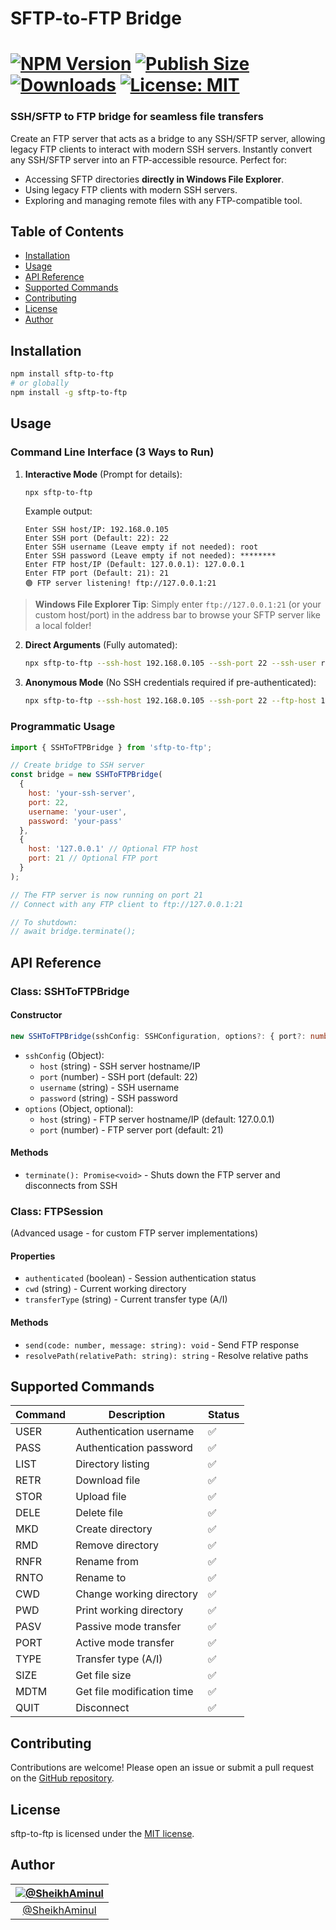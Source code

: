 # SFTP-to-FTP Bridge

[![NPM Version](https://img.shields.io/npm/v/sftp-to-ftp.svg?branch=main)](https://www.npmjs.com/package/sftp-to-ftp)
[![Publish Size](https://badgen.net/packagephobia/publish/sftp-to-ftp)](https://packagephobia.now.sh/result?p=sftp-to-ftp)
[![Downloads](https://img.shields.io/npm/dt/sftp-to-ftp)](https://www.npmjs.com/package/sftp-to-ftp)
[![License: MIT](https://img.shields.io/badge/license-MIT-blue.svg)](https://github.com/SheikhAminul/sftp-to-ftp/blob/main/LICENSE)
================

### SSH/SFTP to FTP bridge for seamless file transfers
Create an FTP server that acts as a bridge to any SSH/SFTP server, allowing legacy FTP clients to interact with modern SSH servers. Instantly convert any SSH/SFTP server into an FTP-accessible resource. Perfect for:
- Accessing SFTP directories **directly in Windows File Explorer**.
- Using legacy FTP clients with modern SSH servers.
- Exploring and managing remote files with any FTP-compatible tool.

## Table of Contents

* [Installation](#installation)
* [Usage](#usage)
* [API Reference](#api-reference)
* [Supported Commands](#supported-commands)
* [Contributing](#contributing)
* [License](#license)
* [Author](#author)

## Installation

```bash
npm install sftp-to-ftp
# or globally
npm install -g sftp-to-ftp
```

## Usage

### Command Line Interface (3 Ways to Run)

1. **Interactive Mode** (Prompt for details):
   ```bash
   npx sftp-to-ftp
   ```
   Example output:
   ```
   Enter SSH host/IP: 192.168.0.105
   Enter SSH port (Default: 22): 22
   Enter SSH username (Leave empty if not needed): root
   Enter SSH password (Leave empty if not needed): ********
   Enter FTP host/IP (Default: 127.0.0.1): 127.0.0.1
   Enter FTP port (Default: 21): 21
   🟢 FTP server listening! ftp://127.0.0.1:21
   ```

> **Windows File Explorer Tip**: Simply enter `ftp://127.0.0.1:21` (or your custom host/port) in the address bar to browse your SFTP server like a local folder!

2. **Direct Arguments** (Fully automated):
   ```bash
   npx sftp-to-ftp --ssh-host 192.168.0.105 --ssh-port 22 --ssh-user root --ssh-pass PWD --ftp-host 127.0.0.1 --ftp-port 21
   ```

3. **Anonymous Mode** (No SSH credentials required if pre-authenticated):
   ```bash
   npx sftp-to-ftp --ssh-host 192.168.0.105 --ssh-port 22 --ftp-host 127.0.0.1 --ftp-port 21
   ```

### Programmatic Usage

```javascript
import { SSHToFTPBridge } from 'sftp-to-ftp';

// Create bridge to SSH server
const bridge = new SSHToFTPBridge(
  {
    host: 'your-ssh-server',
    port: 22,
    username: 'your-user',
    password: 'your-pass'
  },
  {
    host: '127.0.0.1' // Optional FTP host
    port: 21 // Optional FTP port
  }
);

// The FTP server is now running on port 21
// Connect with any FTP client to ftp://127.0.0.1:21

// To shutdown:
// await bridge.terminate();
```

## API Reference

### Class: SSHToFTPBridge

#### Constructor

```typescript
new SSHToFTPBridge(sshConfig: SSHConfiguration, options?: { port?: number })
```

- `sshConfig` (Object):
  - `host` (string) - SSH server hostname/IP
  - `port` (number) - SSH port (default: 22)
  - `username` (string) - SSH username
  - `password` (string) - SSH password
- `options` (Object, optional):
  - `host` (string) - FTP server hostname/IP (default: 127.0.0.1)
  - `port` (number) - FTP server port (default: 21)

#### Methods

- `terminate(): Promise<void>` - Shuts down the FTP server and disconnects from SSH

### Class: FTPSession

(Advanced usage - for custom FTP server implementations)

#### Properties
- `authenticated` (boolean) - Session authentication status
- `cwd` (string) - Current working directory
- `transferType` (string) - Current transfer type (A/I)

#### Methods
- `send(code: number, message: string): void` - Send FTP response
- `resolvePath(relativePath: string): string` - Resolve relative paths

## Supported Commands

| Command | Description                      | Status |
|---------|----------------------------------|--------|
| USER    | Authentication username          | ✅     |
| PASS    | Authentication password          | ✅     |
| LIST    | Directory listing                | ✅     |
| RETR    | Download file                    | ✅     |
| STOR    | Upload file                      | ✅     |
| DELE    | Delete file                      | ✅     |
| MKD     | Create directory                 | ✅     |
| RMD     | Remove directory                 | ✅     |
| RNFR    | Rename from                      | ✅     |
| RNTO    | Rename to                        | ✅     |
| CWD     | Change working directory         | ✅     |
| PWD     | Print working directory          | ✅     |
| PASV    | Passive mode transfer            | ✅     |
| PORT    | Active mode transfer             | ✅     |
| TYPE    | Transfer type (A/I)              | ✅     |
| SIZE    | Get file size                    | ✅     |
| MDTM    | Get file modification time       | ✅     |
| QUIT    | Disconnect                       | ✅     |

## Contributing

Contributions are welcome! Please open an issue or submit a pull request on the [GitHub repository](https://github.com/SheikhAminul/ssh-sftp-fs).

## License

sftp-to-ftp is licensed under the [MIT license](https://github.com/SheikhAminul/sftp-to-ftp/blob/main/LICENSE).


## Author

|[![@SheikhAminul](https://avatars.githubusercontent.com/u/25372039?v=4&s=96)](https://github.com/SheikhAminul)|
|:---:|
|[@SheikhAminul](https://github.com/SheikhAminul)|